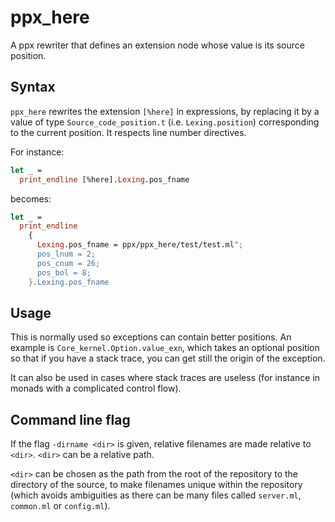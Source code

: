 ppx_here
========

A ppx rewriter that defines an extension node whose value is its source position.

Syntax
------

`ppx_here` rewrites the extension `[%here]` in expressions, by
replacing it by a value of type `Source_code_position.t`
(i.e. `Lexing.position`) corresponding to the current position. It
respects line number directives.

For instance:

```ocaml
let _ =
  print_endline [%here].Lexing.pos_fname
```

becomes:

```ocaml
let _ =
  print_endline
    {
      Lexing.pos_fname = ppx/ppx_here/test/test.ml";
      pos_lnum = 2;
      pos_cnum = 26;
      pos_bol = 8;
    }.Lexing.pos_fname
```

Usage
-----

This is normally used so exceptions can contain better positions. An example is
`Core_kernel.Option.value_exn`, which takes an optional position so that if you have a
stack trace, you can get still the origin of the exception.

It can also be used in cases where stack traces are useless (for instance in monads with a
complicated control flow).

Command line flag
-----------------

If the flag `-dirname <dir>` is given, relative filenames are made
relative to `<dir>`. `<dir>` can be a relative path.

`<dir>` can be chosen as the path from the root of the repository to
the directory of the source, to make filenames unique within the
repository (which avoids ambiguities as there can be many files called
`server.ml`, `common.ml` or `config.ml`).

